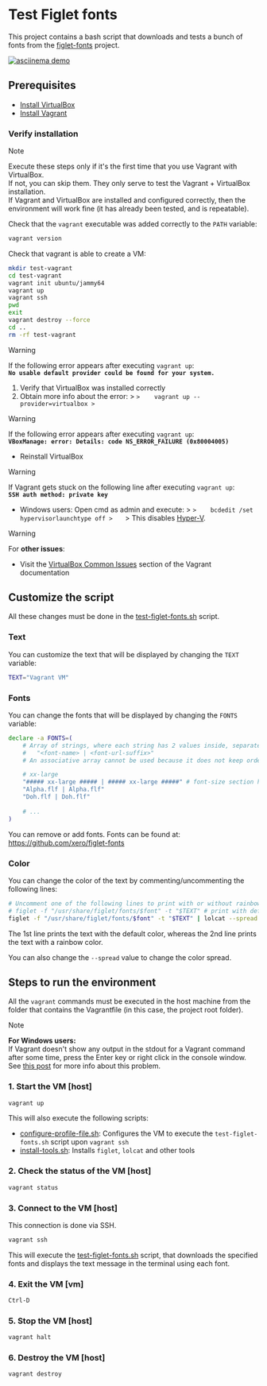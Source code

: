# Test Figlet fonts

This project contains a bash script that downloads and tests a bunch of fonts from the [figlet-fonts](https://github.com/xero/figlet-fonts) project.

[![asciinema demo](https://asciinema.org/a/688462.svg)](https://asciinema.org/a/688462?autoplay=1)

## Prerequisites

* [Install VirtualBox](https://www.virtualbox.org/wiki/Downloads)
* [Install Vagrant](https://www.vagrantup.com/docs/installation)

### Verify installation

> [!NOTE]  
> Execute these steps only if it's the first time that you use Vagrant with VirtualBox.  
> If not, you can skip them. They only serve to test the Vagrant + VirtualBox installation.  
> If Vagrant and VirtualBox are installed and configured correctly,
> then the environment will work fine (it has already been tested, and is repeatable).

Check that the `vagrant` executable was added correctly to the `PATH` variable:
```bash
vagrant version
```

Check that vagrant is able to create a VM:
```bash
mkdir test-vagrant
cd test-vagrant
vagrant init ubuntu/jammy64
vagrant up
vagrant ssh
pwd
exit
vagrant destroy --force
cd ..
rm -rf test-vagrant
```

> [!WARNING]  
> If the following error appears after executing `vagrant up`:  
> __`No usable default provider could be found for your system.`__
>
> 1. Verify that VirtualBox was installed correctly
> 2. Obtain more info about the error:
     >    ```
     >    vagrant up --provider=virtualbox
     >    ```

> [!WARNING]  
> If the following error appears after executing `vagrant up`:  
> __`VBoxManage: error: Details: code NS_ERROR_FAILURE (0x80004005)`__
>
> * Reinstall VirtualBox

> [!WARNING]  
> If Vagrant gets stuck on the following line after executing `vagrant up`:  
> __`SSH auth method: private key`__
>
> * Windows users: Open cmd as admin and execute:
    >    ```
    >    bcdedit /set hypervisorlaunchtype off
    >    ```
    >   This disables [Hyper-V](https://es.wikipedia.org/wiki/Hyper-V).

> [!WARNING]  
> For __other issues__:
>
> * Visit the [VirtualBox Common Issues](https://developer.hashicorp.com/vagrant/docs/providers/virtualbox/common-issues) section of the Vagrant documentation

## Customize the script

All these changes must be done in the [test-figlet-fonts.sh](scripts/test-figlet-fonts.sh) script.

### Text

You can customize the text that will be displayed by changing the `TEXT` variable:
```bash
TEXT="Vagrant VM"
```

### Fonts

You can change the fonts that will be displayed by changing the `FONTS` variable:
```bash
declare -a FONTS=(
    # Array of strings, where each string has 2 values inside, separated using the " | " characters:
    #   "<font-name> | <font-url-suffix>"
    # An associative array cannot be used because it does not keep order

    # xx-large
    "##### xx-large ##### | ##### xx-large #####" # font-size section heading
    "Alpha.flf | Alpha.flf"
    "Doh.flf | Doh.flf"
    
    # ...
)
```

You can remove or add fonts. Fonts can be found at: https://github.com/xero/figlet-fonts

### Color

You can change the color of the text by commenting/uncommenting the following lines:

```bash
# Uncomment one of the following lines to print with or without rainbow color (or uncomment both =P)
# figlet -f "/usr/share/figlet/fonts/$font" -t "$TEXT" # print with default color
figlet -f "/usr/share/figlet/fonts/$font" -t "$TEXT" | lolcat --spread 1.5 --force # print with rainbow color
```

The 1st line prints the text with the default color, whereas the 2nd line prints the text with a rainbow color.

You can also change the `--spread` value to change the color spread.

## Steps to run the environment

All the `vagrant` commands must be executed in the host machine from the folder
that contains the Vagrantfile (in this case, the project root folder).

> [!NOTE]  
> __For Windows users:__  
> If Vagrant doesn't show any output in the stdout for a Vagrant command after some time,
> press the Enter key or right click in the console window.
> See [this post](https://superuser.com/questions/1442941/windows-10-console-stops-running-if-i-click-in-the-console-window) for more info about this problem.

### 1. Start the VM [host]

```bash
vagrant up
```

This will also execute the following scripts:
* [configure-profile-file.sh](scripts/vagrant/configure-profile-file.sh):
  Configures the VM to execute the `test-figlet-fonts.sh` script upon `vagrant ssh`
* [install-tools.sh](scripts/vagrant/install-tools.sh):
  Installs `figlet`, `lolcat` and other tools

### 2. Check the status of the VM [host]

```bash
vagrant status
```

### 3. Connect to the VM [host]

This connection is done via SSH.

```bash
vagrant ssh
```

This will execute the [test-figlet-fonts.sh](scripts/test-figlet-fonts.sh) script,
that downloads the specified fonts and displays the text message in the terminal using each font.

### 4. Exit the VM [vm]

```bash
Ctrl-D
```

### 5. Stop the VM [host]

```bash
vagrant halt
```

### 6. Destroy the VM [host]

```bash
vagrant destroy
```
